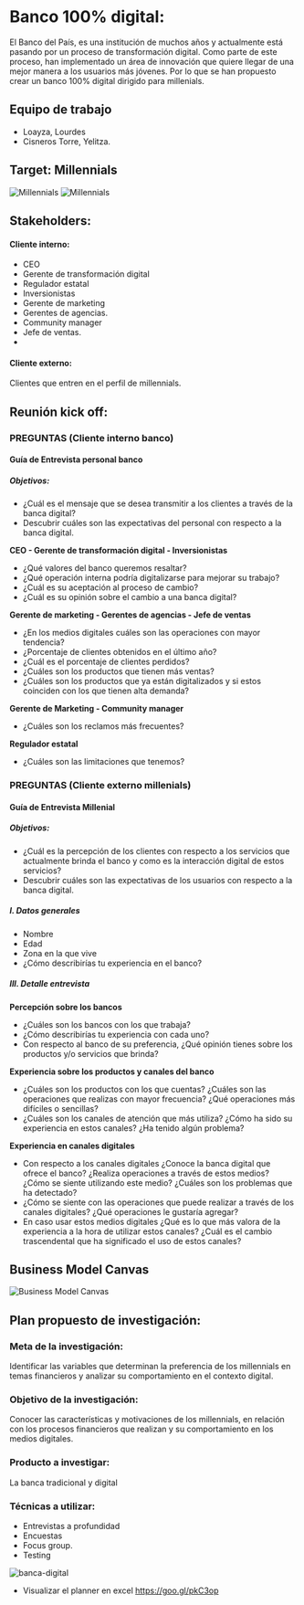 # Banco 100% digital:

El Banco del País, es una institución de muchos años y actualmente está pasando por un proceso de transformación digital. Como parte de este proceso, han implementado un área de innovación que quiere llegar de una mejor manera a los usuarios más jóvenes. Por lo que se han propuesto crear un banco 100% digital dirigido para millenials.

## Equipo de trabajo

+ Loayza, Lourdes
+ Cisneros Torre, Yelitza.

## Target: Millennials


![Millennials](assets/docs/millennials.jpg)
![Millennials](assets/docs/millennials-2.jpg)



## Stakeholders:

#### Cliente interno:

- CEO
- Gerente de transformación digital
- Regulador estatal
- Inversionistas
- Gerente de marketing
- Gerentes de agencias.
- Community manager
- Jefe de ventas.
- 

#### Cliente externo:

Clientes que entren en el perfil de millennials.

## Reunión kick off:

### PREGUNTAS (Cliente interno banco)

#### Guía de Entrevista personal banco

##### Objetivos:

- ¿Cuál es el mensaje que se desea transmitir a los clientes a través de la banca digital?
- Descubrir cuáles son las expectativas del personal con respecto a la banca digital.

**CEO - Gerente de transformación digital - Inversionistas** 

- ¿Qué valores del banco queremos resaltar?
- ¿Qué operación interna podría digitalizarse para mejorar su trabajo?
- ¿Cuál es su aceptación al proceso de  cambio?
- ¿Cuál es su opinión sobre el cambio a una banca digital?

**Gerente de marketing - Gerentes de agencias - Jefe de ventas**

- ¿En los medios digitales cuáles son las operaciones con mayor tendencia?
- ¿Porcentaje de clientes obtenidos en el último año?
- ¿Cuál es el porcentaje de clientes perdidos?
- ¿Cuáles son los productos que tienen más ventas?
- ¿Cuáles son los productos que ya están digitalizados y si estos coinciden con los que tienen alta demanda?

**Gerente de Marketing - Community manager**

- ¿Cuáles son los reclamos más frecuentes?

**Regulador estatal**

- ¿Cuáles son las limitaciones que tenemos?


### PREGUNTAS (Cliente externo millenials)

#### Guía de Entrevista Millenial

##### Objetivos:

- ¿Cuál es la percepción de los clientes con respecto a los servicios que actualmente brinda el banco y como es la interacción digital de estos servicios?
- Descubrir cuáles son las expectativas de los usuarios con respecto a la banca digital.

##### I. Datos generales

-	Nombre
-	Edad
-	Zona en la que vive
-	¿Cómo describirías tu experiencia en el banco?

##### III. Detalle entrevista

**Percepción sobre los bancos**

-	¿Cuáles son los bancos con los que trabaja?
-	¿Cómo describirías tu experiencia con cada uno?
-	Con respecto al banco de su preferencia, ¿Qué opinión tienes sobre los productos y/o servicios que brinda? 

**Experiencia sobre los productos y canales del banco**

-	¿Cuáles son los productos con los que cuentas? ¿Cuáles son las operaciones que realizas con mayor frecuencia? ¿Qué operaciones más difíciles o sencillas?
-	¿Cuáles son los canales de atención que más utiliza? ¿Cómo ha sido su experiencia en estos canales? ¿Ha tenido algún problema?

**Experiencia en canales digitales**

-	Con respecto a los canales digitales ¿Conoce la banca digital que ofrece el banco? ¿Realiza operaciones a través de estos medios? ¿Cómo se siente utilizando este medio? ¿Cuáles son los problemas que ha detectado?
-	¿Cómo se siente con las operaciones que puede realizar a través de los canales digitales? ¿Qué operaciones le gustaría agregar?
-	En caso usar estos medios digitales ¿Qué es lo que más valora de la experiencia a la hora de utilizar estos canales? ¿Cuál es el cambio trascendental que ha significado el uso de estos canales?

## Business Model Canvas

![Business Model Canvas](assets/docs/model-canvas.jpg)

## Plan propuesto de investigación:

### Meta de la investigación:

Identificar las variables que determinan la preferencia de los millennials en temas financieros y analizar su comportamiento en el contexto digital.

### Objetivo de la investigación:

Conocer las características y motivaciones de los millennials, en  relación con los procesos financieros que realizan y su comportamiento en los medios digitales.

### Producto a investigar:

La banca tradicional y digital

### Técnicas a utilizar:

- Entrevistas a profundidad
- Encuestas
- Focus group.
- Testing



![banca-digital](assets/docs/Planner-Bank.png)

- Visualizar el planner en excel https://goo.gl/pkC3op
